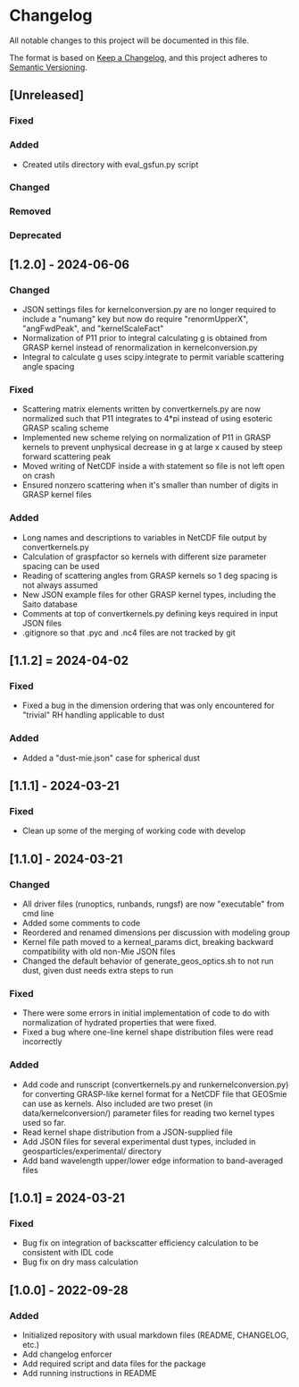 # Changelog

All notable changes to this project will be documented in this file.

The format is based on [Keep a Changelog](https://keepachangelog.com/en/1.0.0/),
and this project adheres to [Semantic Versioning](https://semver.org/spec/v2.0.0.html).

## [Unreleased]

### Fixed

### Added
- Created utils directory with eval_gsfun.py script

### Changed

### Removed

### Deprecated


## [1.2.0] - 2024-06-06

### Changed

- JSON settings files for kernelconversion.py are no longer required to include a "numang"
  key but now do require "renormUpperX", "angFwdPeak", and "kernelScaleFact"
- Normalization of P11 prior to integral calculating g is obtained from GRASP kernel 
  instead of renormalization in kernelconversion.py
- Integral to calculate g uses scipy.integrate to permit variable scattering angle spacing

### Fixed

- Scattering matrix elements written by convertkernels.py are now normalized such that P11
  integrates to 4*pi instead of using esoteric GRASP scaling scheme
- Implemented new scheme relying on normalization of P11 in GRASP kernels to prevent
  unphysical decrease in g at large x caused by steep forward scattering peak
- Moved writing of NetCDF inside a with statement so file is not left open on crash
- Ensured nonzero scattering when it's smaller than number of digits in GRASP kernel files

### Added

- Long names and descriptions to variables in NetCDF file output by convertkernels.py
- Calculation of graspfactor so kernels with different size parameter spacing can be used 
- Reading of scattering angles from GRASP kernels so 1 deg spacing is not always assumed
- New JSON example files for other GRASP kernel types, including the Saito database 
- Comments at top of convertkernels.py defining keys required in input JSON files
- .gitignore so that .pyc and .nc4 files are not tracked by git


## [1.1.2] = 2024-04-02

### Fixed
- Fixed a bug in the dimension ordering that was only encountered
  for "trivial" RH handling applicable to dust

### Added
- Added a "dust-mie.json" case for spherical dust

## [1.1.1] - 2024-03-21

### Fixed
- Clean up some of the merging of working code with develop

## [1.1.0] - 2024-03-21

### Changed

- All driver files (runoptics, runbands, rungsf) are now "executable"
  from cmd line
- Added some comments to code
- Reordered and renamed dimensions per discussion with modeling group
- Kernel file path moved to a kerneal\_params dict, breaking backward compatibility with old non-Mie JSON files
- Changed the default behavior of generate\_geos\_optics.sh to not run dust, given dust needs extra steps to run

### Fixed

- There were some errors in initial implementation of code to do with
  normalization of hydrated properties that were fixed.
- Fixed a bug where one-line kernel shape distribution files were read incorrectly

### Added

- Add code and runscript (convertkernels.py and runkernelconversion.py) for converting GRASP-like kernel format for a NetCDF file that GEOSmie can use as kernels. Also included are two preset (in data/kernelconversion/) parameter files for reading two kernel types used so far.
- Read kernel shape distribution from a JSON-supplied file
- Add JSON files for several experimental dust types, included in geosparticles/experimental/ directory
- Add band wavelength upper/lower edge information to band-averaged files

## [1.0.1] = 2024-03-21

### Fixed

- Bug fix on integration of backscatter efficiency calculation
  to be consistent with IDL code
- Bug fix on dry mass calculation

## [1.0.0] - 2022-09-28

### Added

- Initialized repository with usual markdown files (README, CHANGELOG, etc.)
- Add changelog enforcer
- Add required script and data files for the package
- Add running instructions in README
